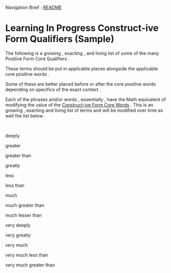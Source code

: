 Navigation Brief : [README](README.md)

# Learning In Progress Construct-ive Form Qualifiers (Sample)

The following is a growing , exacting , and living list of some of the many Positive Form Core Qualifiers .

These terms should be put in applicable places alongside the applicable core positive words .

Some of these are better placed before or after the core positive words depending on specifics of the exact context .

Each of the phrases and/or words , essentially , have the Math equivalent of modifying the value of the [Construct-ive Form Core Words](_constructive_form_core_words.md) . This is an growing , exacting and living list of terms and will be modified over time as well the list below .

<br />

deeply

greater

greater than

greatly

less

less than

much

much greater than

much lesser than

very deeply

very greatly

very much

very much less than

very much greater than
